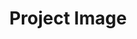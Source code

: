 ---
title: "Project Image"

spell:
  schools:
    - name:        "Illusion"
      subschools:  ["Shadow"]
      descriptors: []
  classes:
    - name:  "Bard"
      abbr:  "Brd"
      level: 6
    - name:  "Sorcerer/Wizard"
      abbr:  "Sor/Wiz"
      level: 7
  components:         [V, S, M]
  castingTime:        "1 standard action"
  range:              "Medium (100 ft. + 10 ft./level)"
  effect:             "One shadow duplicate"
  duration:           "1 round/level"
  dismissable:        true
  savingThrow:        "Will disbelief (if interacted with)"
  spellResistance:    "No"
  materialComponents: ["A small replica of you (a doll), which costs 5 gp to create."]
  description:        |
    You tap energy from the Plane of Shadow to create a quasi-real, illusory version of yourself. The projected image looks, sounds, and smells like you but is intangible. The projected image mimics your actions (including speech) unless you direct it to act differently (which is a move action).

    You can see through its eyes and hear through its ears as if you were standing where it is, and during your turn you can switch from using its senses to using your own, or back again, as a free action. While you are using its senses, your body is considered blinded and deafened.

    If you desire, any spell you cast whose range is touch or greater can originate from the projected image instead of from you. The projected image can't cast any spells on itself except for illusion spells. The spells affect other targets normally, despite originating from the projected image.

    Objects are affected by the projected image as if they had succeeded on their Will save.

    You must maintain line of effect to the projected image at all times. If your line of effect is obstructed, the spell ends. If you use dimension door, teleport, plane shift, or a similar spell that breaks your line of effect, even momentarily, the spell ends.
---